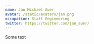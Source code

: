 ```yaml
---
name: Jan Michael Auer
avatar: /static/avatars/jan.png
occupation: Staff Engineering
twitter: https://twitter.com/jan_auer/
---
```


Some text
